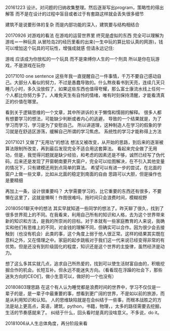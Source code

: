 
20161223
设计。对问题的归纳收集整理。然后逐渐写出program，策略性的得出解答
而不是在设计的过程中盲目或者过于有套路这样就会丢失很多细节

建筑不是说要形体的复杂
而是内部功能的深入，建筑要与结构相结合


20170926 对游戏的看法
在游戏的运营世界里
终究是虚拟的东西
完全可以理解为
游戏＝一种玩具
从冒险岛2的经历里看的出来(一生中玩的算比较认真的网游)，钱可以增加这个玩具的可玩性，增强成就感
但请永远记住:

游戏
应该成为你放松的一个玩具
而不是束缚你人生的一个刑具
所以是你在玩游戏，不是游戏在玩你


20171010 one sentence
这些年我一直提醒自己一件事情，千万不要自己感动自己。大部分人看似的努力，不过是愚蠢导致的。什么熬夜看书到天亮，连续几天只睡几小时，多久没放假了，如果这些东西也值得夸耀，那么富士康流水线上任何一个人都比你努力多了。人难免天生有自怜的情绪，唯有时刻保持清醒，才能看清真正的价值在哪里。

看到关于逻辑思维的一个文章，其中所讲诉的关于懒惰和懦弱的解释。
很多人都有想要学习的想法，可能缺少判断或者内心的逃避，
导致的一个结果就是，为了学习而学习，学习是为了安慰自己。
所以讲道理，这种制造人在学习的假象的学习就是在舒适区游荡，缓解自己所谓的学习焦虑。
系统性的学习才能称得上方法


20171021 又做了“无用功”的想法
想法又被改变，从开始的思路，到后来的逐渐被算法限制所改变，再到最后发现完全不适合用这套算法。
看起来完全做了无用功，但是，我觉得问题就是缺少经验，和考虑的因素还是不够，诚然已经写了伪代码，后来还是发现了开窗朝南要开大窗户，完全可以绘图解决，在不引入其他变量的情况下，只有建模还用到点简单的算法。
希望可以有进一步的尝试，在北面的窗户上做一些文章，比如从北面的稳定到南面的自由
思路可以大胆，但是操作也是要精细

再加上一条，设计很重要吗？
大学需要学习的，比它重要的东西还有很多，不要懒在这里了，这就是懒啊！作图很难吗，拖时间只会浪费时间，模糊视野


20180501聊天中的想法
其实早就知道一些同学的想法了。昨天聊了很久，找到了很多世界观上的不同。在我看来，利用自己所有的知识和人格，去为这个世界带来新的知识和方法，是我的所崇尚的目标。对于本就有一些家庭教育的人来说，我确实和他们有思维上的不同，对金钱的理解不同，但确实可以合作。因为很少会去接触到（也没有机会）此类的事，这个角度上弱于他人很正常。这样的结果其实既在意料之外，又在情理之中。家庭的起步跳板对于我们这一代来说已经变得非常的有优势。但是还没有到阶级固化的程度，知识还是这个世界的主旋律，虽然经济是动力。

想了这么多其实就几点，追求自己所热爱的，找到可以使生活财富自由的，积极挖掘合作的机会。长短互补。但永远不能迷失方向。（看看现在浮躁的社会下，那些迷失方向的CEO们，做小生意可以，做好的一个也没有）


20180803理思路
在这个有人认为睡觉都是浪费时间的世界中，学习不仅仅是一辈子的是，是一辈子中最重要的事，想看到更广阔的世界，不是如以前的旅游，而是从利用知识和认知。
人的思维缺陷就是在会纠结于一些事，而根本战胜之的方法是站上更高点，英语，建筑，python，书籍，物理，，太多的路径需要去挖掘，生活的节奏感就来了。
纠结于什么，回头看时是真的没啥意义。不多说，do it。

20181006从人生总体角度，再分阶段来看